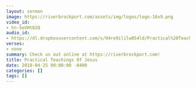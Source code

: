 ```yaml
---
layout: sermon
image: https://riverbrockport.com/assets/img/logos/logo-16x9.png
video_id:
- hn-5oVHt82Q
audio_id:
- https://dl.dropboxusercontent.com/s/04re9ililw054ld/Practical%20Teachings%20Of%20Jesus.mp3?dl=0
verses:
- none
summary: Check us out online at https://riverbrockport.com!
title: Practical Teachings Of Jesus
date: 2018-04-25 00:00:00 -0400
categories: []
tags: []
---
```

